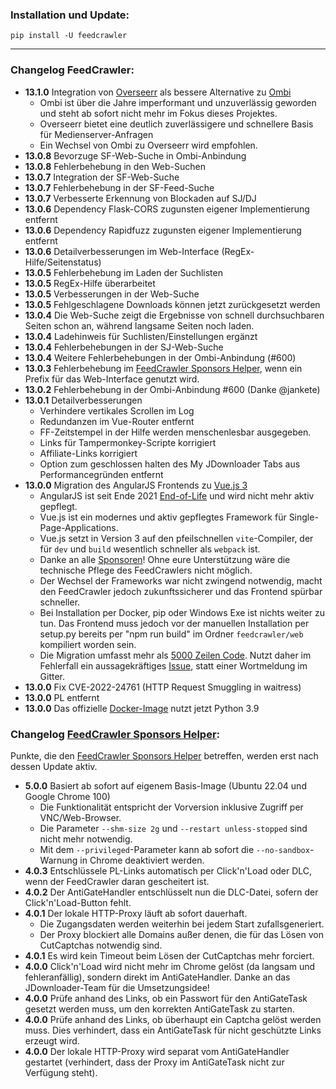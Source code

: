 ### Installation und Update:

`pip install -U feedcrawler`

---

### Changelog FeedCrawler:

- **13.1.0** Integration von [Overseerr](https://overseerr.dev/) als bessere Alternative zu [Ombi](https://ombi.io/)
  - Ombi ist über die Jahre imperformant und unzuverlässig geworden und steht ab sofort nicht mehr im Fokus dieses Projektes.
  - Overseerr bietet eine deutlich zuverlässigere und schnellere Basis für Medienserver-Anfragen
  - Ein Wechsel von Ombi zu Overseerr wird empfohlen.
- **13.0.8** Bevorzuge SF-Web-Suche in Ombi-Anbindung
- **13.0.8** Fehlerbehebung in den Web-Suchen
- **13.0.7** Integration der SF-Web-Suche
- **13.0.7** Fehlerbehebung in der SF-Feed-Suche
- **13.0.7** Verbesserte Erkennung von Blockaden auf SJ/DJ
- **13.0.6** Dependency Flask-CORS zugunsten eigener Implementierung entfernt
- **13.0.6** Dependency Rapidfuzz zugunsten eigener Implementierung entfernt
- **13.0.6** Detailverbesserungen im Web-Interface (RegEx-Hilfe/Seitenstatus)
- **13.0.5** Fehlerbehebung im Laden der Suchlisten
- **13.0.5** RegEx-Hilfe überarbeitet
- **13.0.5** Verbesserungen in der Web-Suche
- **13.0.5** Fehlgeschlagene Downloads können jetzt zurückgesetzt werden
- **13.0.4** Die Web-Suche zeigt die Ergebnisse von schnell durchsuchbaren Seiten schon an, 
      während langsame Seiten noch laden.
- **13.0.4** Ladehinweis für Suchlisten/Einstellungen ergänzt
- **13.0.4** Fehlerbehebungen in der SJ-Web-Suche
- **13.0.4** Weitere Fehlerbehebungen in der Ombi-Anbindung (#600)
- **13.0.3** Fehlerbehebung im [FeedCrawler Sponsors Helper](https://github.com/rix1337/FeedCrawler/wiki/5.-FeedCrawler-Sponsors-Helper),
      wenn ein Prefix für das Web-Interface genutzt wird.
- **13.0.2** Fehlerbehebung in der Ombi-Anbindung #600 (Danke @jankete)
- **13.0.1** Detailverbesserungen
    - Verhindere vertikales Scrollen im Log
    - Redundanzen im Vue-Router entfernt
    - FF-Zeitstempel in der Hilfe werden menschenlesbar ausgegeben.
    - Links für Tampermonkey-Scripte korrigiert
    - Affiliate-Links korrigiert
    - Option zum geschlossen halten des My JDownloader Tabs aus Performancegründen entfernt
- **13.0.0** Migration des AngularJS Frontends zu [Vue.js 3](https://vuejs.org/)
    - AngularJS ist seit Ende 2021 [End-of-Life](https://docs.angularjs.org/misc/version-support-status) und wird nicht
      mehr aktiv gepflegt.
    - Vue.js ist ein modernes und aktiv gepflegtes Framework für Single-Page-Applications.
    - Vue.js setzt in Version 3 auf den pfeilschnellen `vite`-Compiler, der für `dev` und `build` wesentlich schneller
      als `webpack` ist.
    - Danke an alle [Sponsoren](https://github.com/sponsors/rix1337/)! Ohne eure Unterstützung wäre die technische
      Pflege des FeedCrawlers nicht möglich.
    - Der Wechsel der Frameworks war nicht zwingend notwendig, macht den FeedCrawler jedoch zukunftssicherer und das
      Frontend spürbar schneller.
    - Bei Installation per Docker, pip oder Windows Exe ist nichts weiter zu tun. Das Frontend muss jedoch vor der
      manuellen Installation per setup.py bereits per "npm run build" im Ordner `feedcrawler/web` kompiliert worden
      sein.
    - Die Migration umfasst mehr als [5000 Zeilen Code](https://github.com/rix1337/FeedCrawler/pull/594/files). Nutzt
      daher im Fehlerfall ein aussagekräftiges [Issue](https://github.com/rix1337/FeedCrawler/issues/new), statt einer
      Wortmeldung im Gitter.
- **13.0.0** Fix CVE-2022-24761 (HTTP Request Smuggling in waitress)
- **13.0.0** PL entfernt
- **13.0.0** Das offizielle [Docker-Image](https://registry.hub.docker.com/r/rix1337/docker-feedcrawler) nutzt jetzt
  Python 3.9

### Changelog [FeedCrawler Sponsors Helper](https://github.com/rix1337/FeedCrawler/wiki/5.-FeedCrawler-Sponsors-Helper):

Punkte, die den [FeedCrawler Sponsors Helper](https://github.com/rix1337/RSScrawler/wiki/5.-FeedCrawler-Sponsors-Helper)
betreffen, werden erst nach dessen Update aktiv.

- **5.0.0** Basiert ab sofort auf eigenem Basis-Image (Ubuntu 22.04 und Google Chrome 100)
  - Die Funktionalität entspricht der Vorversion inklusive Zugriff per VNC/Web-Browser.
  - Die Parameter `--shm-size 2g` und `--restart unless-stopped` sind nicht mehr notwendig.
  - Mit dem `--privileged`-Parameter kann ab sofort die `--no-sandbox`-Warnung in Chrome deaktiviert werden.
- **4.0.3** Entschlüssele PL-Links automatisch per Click'n'Load oder DLC, wenn der FeedCrawler daran gescheitert ist.
- **4.0.2** Der AntiGateHandler entschlüsselt nun die DLC-Datei, sofern der Click'n'Load-Button fehlt.
- **4.0.1** Der lokale HTTP-Proxy läuft ab sofort dauerhaft.
    - Die Zugangsdaten werden weiterhin bei jedem Start zufallsgeneriert.
    - Der Proxy blockiert alle Domains außer denen, die für das Lösen von CutCaptchas notwendig sind.
- **4.0.1** Es wird kein Timeout beim Lösen der CutCaptchas mehr forciert.
- **4.0.0** Click'n'Load wird nicht mehr im Chrome gelöst (da langsam und fehleranfällig), sondern direkt im
  AntiGateHandler. Danke an das JDownloader-Team für die Umsetzungsidee!
- **4.0.0** Prüfe anhand des Links, ob ein Passwort für den AntiGateTask gesetzt werden muss, um den korrekten
  AntiGateTask zu starten.
- **4.0.0** Prüfe anhand des Links, ob überhaupt ein Captcha gelöst werden muss. Dies verhindert, dass ein AntiGateTask
  für nicht geschützte Links erzeugt wird.
- **4.0.0** Der lokale HTTP-Proxy wird separat vom AntiGateHandler gestartet (verhindert, dass der Proxy im AntiGateTask
  nicht zur Verfügung steht). 
